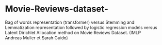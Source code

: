 # Movie-Reviews-dataset-
Bag of words representation (transformer) versus Stemming and Lemmatization representation followed by logistic regression models versus Latent Dirichlet Allocation method on Movie Reviews Dataset. (IMLP Andreas Muller et Sarah Guido)
